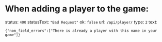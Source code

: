 When adding a player to the game:
================================
status: `400`
statusText: `"Bad Request"`
ok: `false`
url: `/api/player/`
type: `2`
text:
```
{"non_field_errors":["There is already a player with this name in your game"]}
```
